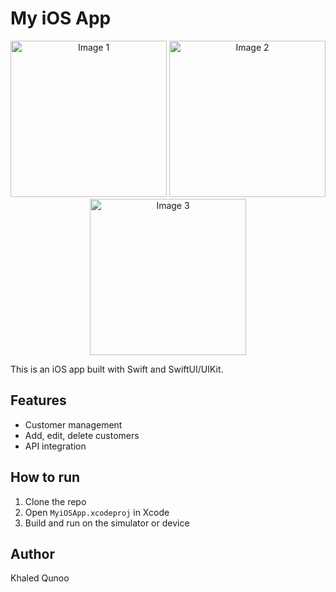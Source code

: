 # My iOS App


<p align="center">
  <img src="https://drive.google.com/uc?export=view&id=1yuvrfFrt0TQPzoKQfN1aJQaC-DTRPP62" width="250" alt="Image 1" />
  <img src="https://drive.google.com/uc?export=view&id=1yuvrfFrt0TQPzoKQfN1aJQaC-DTRPP62" width="250" alt="Image 2" />
  <img src="https://drive.google.com/uc?export=view&id=1yuvrfFrt0TQPzoKQfN1aJQaC-DTRPP62" width="250" alt="Image 3" />
</p>


This is an iOS app built with Swift and SwiftUI/UIKit.

## Features

- Customer management
- Add, edit, delete customers
- API integration

## How to run

1. Clone the repo
2. Open `MyiOSApp.xcodeproj` in Xcode
3. Build and run on the simulator or device

## Author

Khaled Qunoo
